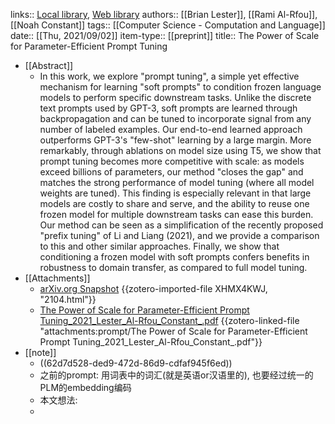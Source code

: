 links:: [Local library](zotero://select/library/items/WK99LZGV), [Web library](https://www.zotero.org/users/9034808/items/WK99LZGV)
authors:: [[Brian Lester]], [[Rami Al-Rfou]], [[Noah Constant]]
tags:: [[Computer Science - Computation and Language]]
date:: [[Thu, 2021/09/02]]
item-type:: [[preprint]]
title:: The Power of Scale for Parameter-Efficient Prompt Tuning

- [[Abstract]]
	- In this work, we explore "prompt tuning", a simple yet effective mechanism for learning "soft prompts" to condition frozen language models to perform specific downstream tasks. Unlike the discrete text prompts used by GPT-3, soft prompts are learned through backpropagation and can be tuned to incorporate signal from any number of labeled examples. Our end-to-end learned approach outperforms GPT-3's "few-shot" learning by a large margin. More remarkably, through ablations on model size using T5, we show that prompt tuning becomes more competitive with scale: as models exceed billions of parameters, our method "closes the gap" and matches the strong performance of model tuning (where all model weights are tuned). This finding is especially relevant in that large models are costly to share and serve, and the ability to reuse one frozen model for multiple downstream tasks can ease this burden. Our method can be seen as a simplification of the recently proposed "prefix tuning" of Li and Liang (2021), and we provide a comparison to this and other similar approaches. Finally, we show that conditioning a frozen model with soft prompts confers benefits in robustness to domain transfer, as compared to full model tuning.
- [[Attachments]]
	- [arXiv.org Snapshot](https://arxiv.org/abs/2104.08691) {{zotero-imported-file XHMX4KWJ, "2104.html"}}
	- [The Power of Scale for Parameter-Efficient Prompt Tuning_2021_Lester_Al-Rfou_Constant_.pdf](zotero://select/library/items/5GYNRRRT) {{zotero-linked-file "attachments:prompt/The Power of Scale for Parameter-Efficient Prompt Tuning_2021_Lester_Al-Rfou_Constant_.pdf"}}
- [[note]]
	- ((62d7d528-ded9-472d-86d9-cdfaf945f6ed))
	- 之前的prompt: 用词表中的词汇(就是英语or汉语里的), 也要经过统一的PLM的embedding编码
	- 本文想法:
	-